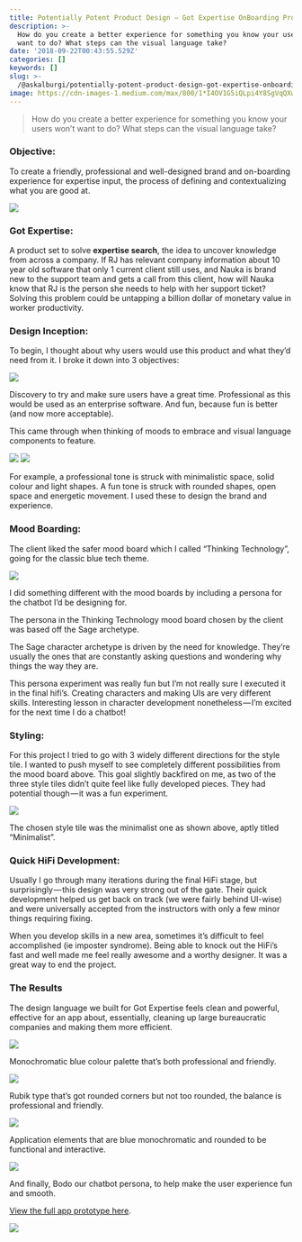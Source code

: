 ```yaml
---
title: Potentially Potent Product Design — Got Expertise OnBoarding Project
description: >-
  How do you create a better experience for something you know your users won’t
  want to do? What steps can the visual language take?
date: '2018-09-22T00:43:55.529Z'
categories: []
keywords: []
slug: >-
  /@askalburgi/potentially-potent-product-design-got-expertise-onboarding-project-6c3903a1ddff
image: https://cdn-images-1.medium.com/max/800/1*I4OV1G5iQLpi4Y8SgVqQXw.jpeg
---
```


> How do you create a better experience for something you know your users won’t want to do? What steps can the visual language take?

### Objective:

To create a friendly, professional and well-designed brand and on-boarding experience for expertise input, the process of defining and contextualizing what you are good at.

![](https://cdn-images-1.medium.com/max/800/1*I4OV1G5iQLpi4Y8SgVqQXw.jpeg)

### Got Expertise:

A product set to solve **expertise search**, the idea to uncover knowledge from across a company. If RJ has relevant company information about 10 year old software that only 1 current client still uses, and Nauka is brand new to the support team and gets a call from this client, how will Nauka know that RJ is the person she needs to help with her support ticket? Solving this problem could be untapping a billion dollar of monetary value in worker productivity.

### Design Inception:

To begin, I thought about why users would use this product and what they’d need from it. I broke it down into 3 objectives:

![](https://cdn-images-1.medium.com/max/800/1*tH6V3lWYOuEIDlyoieriTw.jpeg)

Discovery to try and make sure users have a great time. Professional as this would be used as an enterprise software. And fun, because fun is better (and now more acceptable).

This came through when thinking of moods to embrace and visual language components to feature.

![](https://cdn-images-1.medium.com/max/600/1*g7nl25N3RKCEQ0VkvWvZ7w.jpeg)
![](https://cdn-images-1.medium.com/max/600/1*Lv_3olJOEBjLPH4EHbrVnA.jpeg)

For example, a professional tone is struck with minimalistic space, solid colour and light shapes. A fun tone is struck with rounded shapes, open space and energetic movement. I used these to design the brand and experience.

### Mood Boarding:

The client liked the safer mood board which I called “Thinking Technology”, going for the classic blue tech theme.

![](https://cdn-images-1.medium.com/max/600/1*4BYKMfONMhE9QyD9Px0X1g.jpeg)

I did something different with the mood boards by including a persona for the chatbot I’d be designing for.

The persona in the Thinking Technology mood board chosen by the client was based off the Sage archetype.

The Sage character archetype is driven by the need for knowledge. They’re usually the ones that are constantly asking questions and wondering why things the way they are.

This persona experiment was really fun but I’m not really sure I executed it in the final hifi’s. Creating characters and making UIs are very different skills. Interesting lesson in character development nonetheless — I’m excited for the next time I do a chatbot!

### Styling:

For this project I tried to go with 3 widely different directions for the style tile. I wanted to push myself to see completely different possibilities from the mood board above. This goal slightly backfired on me, as two of the three style tiles didn’t quite feel like fully developed pieces. They had potential though — it was a fun experiment.

![](https://cdn-images-1.medium.com/max/800/1*ISZoooczWQY2DFtsHZ55AQ.jpeg)

The chosen style tile was the minimalist one as shown above, aptly titled “Minimalist”.

### Quick HiFi Development:

Usually I go through many iterations during the final HiFi stage, but surprisingly — this design was very strong out of the gate. Their quick development helped us get back on track (we were fairly behind UI-wise) and were universally accepted from the instructors with only a few minor things requiring fixing.

When you develop skills in a new area, sometimes it’s difficult to feel accomplished (ie imposter syndrome). Being able to knock out the HiFi’s fast and well made me feel really awesome and a worthy designer. It was a great way to end the project.

### The Results

The design language we built for Got Expertise feels clean and powerful, effective for an app about, essentially, cleaning up large bureaucratic companies and making them more efficient.

![](https://cdn-images-1.medium.com/max/800/1*QA_9PsQnLufOfpxnP2qStw.jpeg)

Monochromatic blue colour palette that’s both professional and friendly.

![](https://cdn-images-1.medium.com/max/800/1*iuF_Mouby4FieqWg5ROOOA.jpeg)

Rubik type that’s got rounded corners but not too rounded, the balance is professional and friendly.

![](https://cdn-images-1.medium.com/max/800/1*H9KW_UN3f8L1ZWPHnA_4Pg.jpeg)

Application elements that are blue monochromatic and rounded to be functional and interactive.

![](https://cdn-images-1.medium.com/max/800/1*4okaebhNGflt93US51AZqQ.jpeg)

And finally, Bodo our chatbot persona, to help make the user experience fun and smooth.

[View the full app prototype here](https://www.figma.com/proto/CgzEi3E4tmgJJf66dtBJQeu7/Hifi?node-id=0%3A1&viewport=412%2C45%2C0.0365173&scaling=scale-down).

![](https://cdn-images-1.medium.com/max/800/1*k3x4eNfGaG54H9skwyKeSA.png)